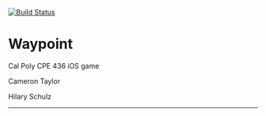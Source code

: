 [![Build Status](https://travis-ci.org/axis7818/Waypoint.svg?branch=master)](https://travis-ci.org/axis7818/Waypoint)

# Waypoint
Cal Poly CPE 436 iOS game

Cameron Taylor

Hilary Schulz

---
